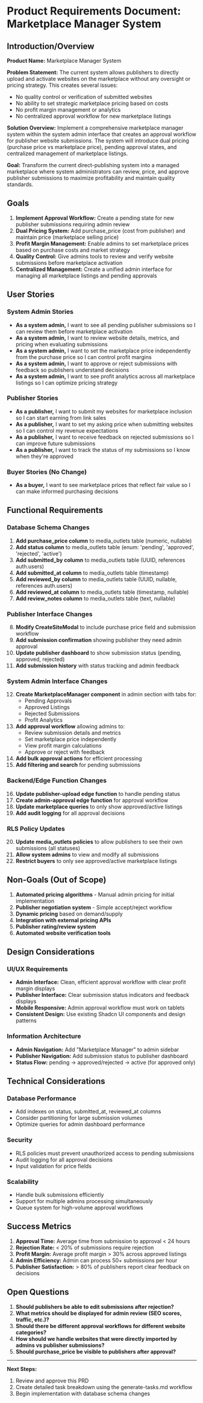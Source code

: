 # Product Requirements Document: Marketplace Manager System

## Introduction/Overview

**Product Name:** Marketplace Manager System

**Problem Statement:**
The current system allows publishers to directly upload and activate websites on the marketplace without any oversight or pricing strategy. This creates several issues:
- No quality control or verification of submitted websites
- No ability to set strategic marketplace pricing based on costs
- No profit margin management or analytics
- No centralized approval workflow for new marketplace listings

**Solution Overview:**
Implement a comprehensive marketplace manager system within the system admin interface that creates an approval workflow for publisher website submissions. The system will introduce dual pricing (purchase price vs marketplace price), pending approval states, and centralized management of marketplace listings.

**Goal:**
Transform the current direct-publishing system into a managed marketplace where system administrators can review, price, and approve publisher submissions to maximize profitability and maintain quality standards.

## Goals

1. **Implement Approval Workflow:** Create a pending state for new publisher submissions requiring admin review
2. **Dual Pricing System:** Add purchase_price (cost from publisher) and maintain price (marketplace selling price)
3. **Profit Margin Management:** Enable admins to set marketplace prices based on purchase costs and market strategy
4. **Quality Control:** Give admins tools to review and verify website submissions before marketplace activation
5. **Centralized Management:** Create a unified admin interface for managing all marketplace listings and pending approvals

## User Stories

### System Admin Stories
- **As a system admin,** I want to see all pending publisher submissions so I can review them before marketplace activation
- **As a system admin,** I want to review website details, metrics, and pricing when evaluating submissions
- **As a system admin,** I want to set the marketplace price independently from the purchase price so I can control profit margins
- **As a system admin,** I want to approve or reject submissions with feedback so publishers understand decisions
- **As a system admin,** I want to see profit analytics across all marketplace listings so I can optimize pricing strategy

### Publisher Stories
- **As a publisher,** I want to submit my websites for marketplace inclusion so I can start earning from link sales
- **As a publisher,** I want to set my asking price when submitting websites so I can control my revenue expectations
- **As a publisher,** I want to receive feedback on rejected submissions so I can improve future submissions
- **As a publisher,** I want to track the status of my submissions so I know when they're approved

### Buyer Stories (No Change)
- **As a buyer,** I want to see marketplace prices that reflect fair value so I can make informed purchasing decisions

## Functional Requirements

### Database Schema Changes
1. **Add purchase_price column** to media_outlets table (numeric, nullable)
2. **Add status column** to media_outlets table (enum: 'pending', 'approved', 'rejected', 'active')
3. **Add submitted_by column** to media_outlets table (UUID, references auth.users)
4. **Add submitted_at column** to media_outlets table (timestamp)
5. **Add reviewed_by column** to media_outlets table (UUID, nullable, references auth.users)
6. **Add reviewed_at column** to media_outlets table (timestamp, nullable)
7. **Add review_notes column** to media_outlets table (text, nullable)

### Publisher Interface Changes
8. **Modify CreateSiteModal** to include purchase price field and submission workflow
9. **Add submission confirmation** showing publisher they need admin approval
10. **Update publisher dashboard** to show submission status (pending, approved, rejected)
11. **Add submission history** with status tracking and admin feedback

### System Admin Interface Changes
12. **Create MarketplaceManager component** in admin section with tabs for:
    - Pending Approvals
    - Approved Listings
    - Rejected Submissions
    - Profit Analytics
13. **Add approval workflow** allowing admins to:
    - Review submission details and metrics
    - Set marketplace price independently
    - View profit margin calculations
    - Approve or reject with feedback
14. **Add bulk approval actions** for efficient processing
15. **Add filtering and search** for pending submissions

### Backend/Edge Function Changes
16. **Update publisher-upload edge function** to handle pending status
17. **Create admin-approval edge function** for approval workflow
18. **Update marketplace queries** to only show approved/active listings
19. **Add audit logging** for all approval decisions

### RLS Policy Updates
20. **Update media_outlets policies** to allow publishers to see their own submissions (all statuses)
21. **Allow system admins** to view and modify all submissions
22. **Restrict buyers** to only see approved/active marketplace listings

## Non-Goals (Out of Scope)

1. **Automated pricing algorithms** - Manual admin pricing for initial implementation
2. **Publisher negotiation system** - Simple accept/reject workflow
3. **Dynamic pricing** based on demand/supply
4. **Integration with external pricing APIs**
5. **Publisher rating/review system**
6. **Automated website verification tools**

## Design Considerations

### UI/UX Requirements
- **Admin Interface:** Clean, efficient approval workflow with clear profit margin displays
- **Publisher Interface:** Clear submission status indicators and feedback displays
- **Mobile Responsive:** Admin approval workflow must work on tablets
- **Consistent Design:** Use existing Shadcn UI components and design patterns

### Information Architecture
- **Admin Navigation:** Add "Marketplace Manager" to admin sidebar
- **Publisher Navigation:** Add submission status to publisher dashboard
- **Status Flow:** pending → approved/rejected → active (for approved only)

## Technical Considerations

### Database Performance
- Add indexes on status, submitted_at, reviewed_at columns
- Consider partitioning for large submission volumes
- Optimize queries for admin dashboard performance

### Security
- RLS policies must prevent unauthorized access to pending submissions
- Audit logging for all approval decisions
- Input validation for price fields

### Scalability
- Handle bulk submissions efficiently
- Support for multiple admins processing simultaneously
- Queue system for high-volume approval workflows

## Success Metrics

1. **Approval Time:** Average time from submission to approval < 24 hours
2. **Rejection Rate:** < 20% of submissions require rejection
3. **Profit Margin:** Average profit margin > 30% across approved listings
4. **Admin Efficiency:** Admin can process 50+ submissions per hour
5. **Publisher Satisfaction:** > 80% of publishers report clear feedback on decisions

## Open Questions

1. **Should publishers be able to edit submissions after rejection?**
2. **What metrics should be displayed for admin review (SEO scores, traffic, etc.)?**
3. **Should there be different approval workflows for different website categories?**
4. **How should we handle websites that were directly imported by admins vs publisher submissions?**
5. **Should purchase_price be visible to publishers after approval?**

---

**Next Steps:**
1. Review and approve this PRD
2. Create detailed task breakdown using the generate-tasks.md workflow
3. Begin implementation with database schema changes
